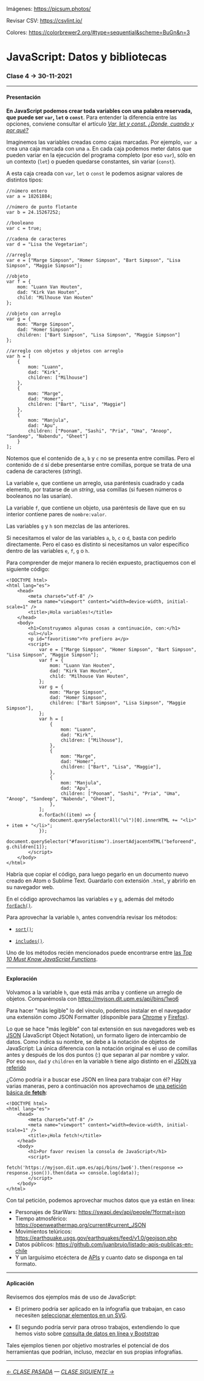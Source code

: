 Imágenes: https://picsum.photos/

Revisar CSV: https://csvlint.io/

Colores: https://colorbrewer2.org/#type=sequential&scheme=BuGn&n=3


# JavaScript: Datos y bibliotecas

### Clase 4 → 30-11-2021

- - - - - - - 

#### Presentación

**En JavaScript podemos crear toda variables con una palabra reservada, que puede ser `var`, `let` o `const`**. Para entender la diferencia entre las opciones, conviene consultar el artículo [*Var, let y const. ¿Donde, cuando y por qué?*](https://medium.com/@tatymolys/var-let-y-const-donde-cuando-y-por-qu%C3%A9-d4a0ee66883b) 

Imaginemos las variables creadas como cajas marcadas. Por ejemplo, `var a` crea una caja marcada con una `a`. En cada caja podemos meter datos que pueden variar en la ejecución del programa completo (por eso `var`), sólo en un contexto (`let`) o pueden quedarse constantes, sin variar (`const`).

A esta caja creada con `var`, `let` o `const` le podemos asignar valores de distintos tipos: 

```
//número entero
var a = 18261884;

//número de punto flotante
var b = 24.15267252;

//booleano
var c = true;

//cadena de caracteres
var d = "Lisa the Vegetarian";

//arreglo
var e = ["Marge Simpson", "Homer Simpson", "Bart Simpson", "Lisa Simpson", "Maggie Simpson"];

//objeto
var f = {
    mom: "Luann Van Houten",
    dad: "Kirk Van Houten",
    child: "Milhouse Van Houten"
};

//objeto con arreglo
var g = {
    mom: "Marge Simpson",
    dad: "Homer Simpson",
    children: ["Bart Simpson", "Lisa Simpson", "Maggie Simpson"]
};

//arreglo con objetos y objetos con arreglo
var h = [
    {
        mom: "Luann",
        dad: "Kirk",
        children: ["Milhouse"]
    },
    {
        mom: "Marge",
        dad: "Homer",
        children: ["Bart", "Lisa", "Maggie"]
    },
    {
        mom: "Manjula",
        dad: "Apu",
        children: ["Poonam", "Sashi", "Pria", "Uma", "Anoop", "Sandeep", "Nabendu", "Gheet"]
    }
];

```

Notemos que el contenido de `a`, `b` y `c` no se presenta entre comillas. Pero el contenido de `d` sí debe presentarse entre comillas, porque se trata de una cadena de caracteres (*string*). 

La variable `e`, que contiene un arreglo, usa paréntesis cuadrado y cada elemento, por tratarse de un *string*, usa comillas (si fuesen números o booleanos no las usarían). 

La variable `f`, que contiene un objeto, usa paréntesis de llave que en su interior contiene pares de `nombre:valor`. 

Las variables `g` y `h` son mezclas de las anteriores.

Si necesitamos el valor de las variables `a`, `b`, `c` o `d`, basta con pedirlo directamente. Pero el caso es distinto si necesitamos un valor específico dentro de las variables  `e`, `f`, `g` o `h`.

Para comprender de mejor manera lo recién expuesto, practiquemos con el siguiente código: 

```
<!DOCTYPE html>
<html lang="es">
    <head>
        <meta charset="utf-8" />
        <meta name="viewport" content="width=device-width, initial-scale=1" />
        <title>¡Hola variables!</title>
    </head>
    <body>
        <h1>Construyamos algunas cosas a continuación, con:</h1>
        <ul></ul>
        <p id="favoritismo">Yo prefiero a</p>
        <script>
            var e = ["Marge Simpson", "Homer Simpson", "Bart Simpson", "Lisa Simpson", "Maggie Simpson"];
            var f = {
                mom: "Luann Van Houten",
                dad: "Kirk Van Houten",
                child: "Milhouse Van Houten",
            };
            var g = {
                mom: "Marge Simpson",
                dad: "Homer Simpson",
                children: ["Bart Simpson", "Lisa Simpson", "Maggie Simpson"],
            };
            var h = [
                {
                    mom: "Luann",
                    dad: "Kirk",
                    children: ["Milhouse"],
                },
                {
                    mom: "Marge",
                    dad: "Homer",
                    children: ["Bart", "Lisa", "Maggie"],
                },
                {
                    mom: "Manjula",
                    dad: "Apu",
                    children: ["Poonam", "Sashi", "Pria", "Uma", "Anoop", "Sandeep", "Nabendu", "Gheet"],
                },
            ];
            e.forEach((item) => {
                document.querySelectorAll("ul")[0].innerHTML += "<li>" + item + "</li>";
            });
            document.querySelector("#favoritismo").insertAdjacentHTML("beforeend", g.children[1]);
        </script>
    </body>
</html>
```
Habría que copiar el código, para luego pegarlo en un documento nuevo creado en Atom o Sublime Text. Guardarlo con extensión `.html`, y abrirlo en su navegador web.

En el código aprovechamos las variables `e` y `g`, además del método [`forEach()`](https://developer.mozilla.org/es/docs/Web/JavaScript/Referencia/Objetos_globales/Array/forEach).

Para aprovechar la variable `h`, antes convendría revisar los métodos:

- [`sort()`](https://developer.mozilla.org/es/docs/Web/JavaScript/Referencia/Objetos_globales/Array/sort);

- [`includes()`](https://developer.mozilla.org/es/docs/Web/JavaScript/Reference/Global_Objects/String/includes).

Uno de los métodos recién mencionados puede encontrarse entre [las *Top 10 Must Know JavaScript Functions*](https://www.thedailytechtalk.com/top-10-must-know-javascript-functions/).

- - - - - - -

#### Exploración

Volvamos a la variable `h`, que está más arriba y contiene un arreglo de objetos. Comparémosla con https://myjson.dit.upm.es/api/bins/1wo6

Para hacer "más legible" lo del vínculo, podemos instalar en el navegador una extensión como JSON Formatter (disponible para [Chrome](https://chrome.google.com/webstore/detail/json-formatter/bcjindcccaagfpapjjmafapmmgkkhgoa?hl=es) y [Firefox](https://addons.mozilla.org/es/firefox/addon/json-formatter/)). 

Lo que se hace "más legible" con tal extensión en sus navegadores web es [JSON](https://www.json.org/json-es.html) (JavaScript Object Notation), un formato ligero de intercambio de datos. Como indica su nombre, se debe a la notación de objetos de JavaScript: La única diferencia con la notación original es el uso de comillas antes y después de los dos puntos (:) que separan al par nombre y valor. Por eso `mon`, `dad` y `children` en la variable `h` tiene algo distinto en el [JSON ya referido](http://myjson.dit.upm.es/api/bins/1wo6)

¿Cómo podría ir a buscar ese JSON en línea para trabajar con él? Hay varias maneras, pero a continuación nos aprovechamos de [una petición básica de **fetch**](https://developer.mozilla.org/es/docs/Web/API/Fetch_API/Using_Fetch#on-github):

```
<!DOCTYPE html>
<html lang="es">
    <head>
        <meta charset="utf-8" />
        <meta name="viewport" content="width=device-width, initial-scale=1" />
        <title>¡Hola fetch!</title>
    </head>
    <body>
        <h1>Por favor revisen la consola de JavaScript</h1>
        <script>
            fetch('https://myjson.dit.upm.es/api/bins/1wo6').then(response => response.json()).then(data => console.log(data));
        </script>
    </body>
</html>
```

Con tal petición, podemos aprovechar muchos datos que ya están en línea:

- Personajes de StarWars: https://swapi.dev/api/people/?format=json
- Tiempo atmosférico: https://openweathermap.org/current#current_JSON
- Movimientos telúricos: https://earthquake.usgs.gov/earthquakes/feed/v1.0/geojson.php
- Datos públicos: https://github.com/juanbrujo/listado-apis-publicas-en-chile
- Y un larguísimo etcéctera de [APIs](https://es.wikipedia.org/wiki/Interfaz_de_programaci%C3%B3n_de_aplicaciones) y cuanto dato se disponga en tal formato.

- - - - - - - 

#### Aplicación

Revisemos dos ejemplos más de uso de JavaScript: 

- El primero podría ser aplicado en la infografía que trabajan, en caso necesiten [seleccionar elementos en un SVG](https://profesorfaco.github.io/infografia/clase-4/favoritismo.html).

- El segundo podría servir para otroso trabajos, extendiendo lo que hemos visto sobre [consulta de datos en línea y Bootstrap](https://profesorfaco.github.io/infografia/clase-4/elecciones.html)

Tales ejemplos tienen por objetivo mostrarles el potencial de dos herramientas que podrían, incluso, mezclar en sus propias infografías.

- - - - - - - -

###### [← CLASE PASADA](https://github.com/profesorfaco/infografia/tree/main/clase-3) — [CLASE SIGUIENTE →](https://github.com/profesorfaco/infografia/tree/main/clase-5) 
